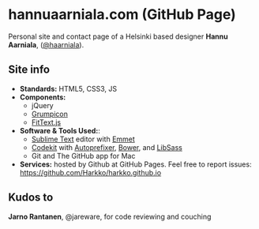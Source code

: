 # hannuaarniala.com (GitHub Page)
Personal site and contact page of a Helsinki based designer **Hannu Aarniala**, ([@haarniala](https://twitter.com/haarniala)).

## Site info
- **Standards:** HTML5, CSS3, JS
- **Components:**
  - jQuery 
  - [Grumpicon](http://www.grumpicon.com/)
  - [FitText.js](https://github.com/adactio/FitText.js)
- **Software & Tools Used:**:
  - [Sublime Text](http://www.sublimetext.com/) editor with [Emmet](http://emmet.io/)
  - [Codekit](https://incident57.com/codekit/) with [Autoprefixer](https://autoprefixer.github.io/), [Bower](http://bower.io/), and [LibSass](http://sass-lang.com/libsass)
  - Git and The GitHub app for Mac
- **Services:** hosted by Github at GitHub Pages. Feel free to report issues: https://github.com/Harkko/harkko.github.io

## Kudos to
**Jarno Rantanen**, @jareware, for code reviewing and couching
